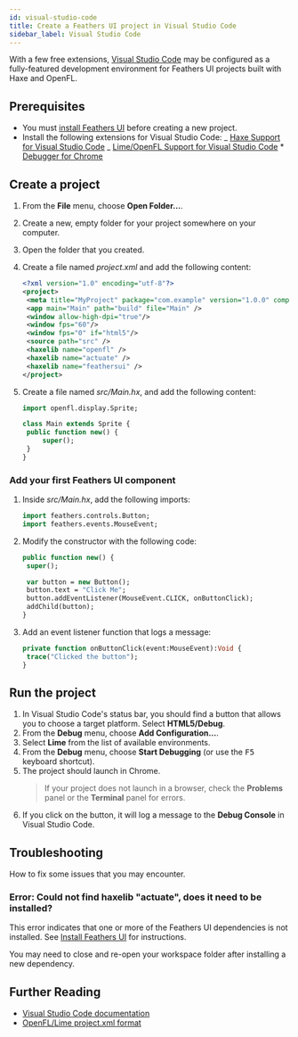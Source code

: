 ```yaml
---
id: visual-studio-code
title: Create a Feathers UI project in Visual Studio Code
sidebar_label: Visual Studio Code
---
```


With a few free extensions, [Visual Studio Code](https://code.visualstudio.com/) may be configured as a fully-featured development environment for Feathers UI projects built with Haxe and OpenFL.

## Prerequisites

- You must [install Feathers UI](installation.md) before creating a new project.
- Install the following extensions for Visual Studio Code:
  _ [Haxe Support for Visual Studio Code](https://marketplace.visualstudio.com/items?itemName=nadako.vshaxe)
  _ [Lime/OpenFL Support for Visual Studio Code](https://marketplace.visualstudio.com/items?itemName=openfl.lime-vscode-extension) \* [Debugger for Chrome](https://marketplace.visualstudio.com/items?itemName=msjsdiag.debugger-for-chrome)

## Create a project

1. From the **File** menu, choose **Open Folder…**.

1. Create a new, empty folder for your project somewhere on your computer.

1. Open the folder that you created.

1. Create a file named _project.xml_ and add the following content:

   ```xml
   <?xml version="1.0" encoding="utf-8"?>
   <project>
   	<meta title="MyProject" package="com.example" version="1.0.0" company="My Company" />
   	<app main="Main" path="build" file="Main" />
   	<window allow-high-dpi="true"/>
   	<window fps="60"/>
   	<window fps="0" if="html5"/>
   	<source path="src" />
   	<haxelib name="openfl" />
   	<haxelib name="actuate" />
   	<haxelib name="feathersui" />
   </project>
   ```

1. Create a file named _src/Main.hx_, and add the following content:

   ```hx
   import openfl.display.Sprite;

   class Main extends Sprite {
   	public function new() {
   		super();
   	}
   }
   ```

### Add your first Feathers UI component

1. Inside _src/Main.hx_, add the following imports:

   ```hx
   import feathers.controls.Button;
   import feathers.events.MouseEvent;
   ```

1. Modify the constructor with the following code:

   ```hx
   public function new() {
   	super();

   	var button = new Button();
   	button.text = "Click Me";
   	button.addEventListener(MouseEvent.CLICK, onButtonClick);
   	addChild(button);
   }
   ```

1. Add an event listener function that logs a message:

   ```hx
   private function onButtonClick(event:MouseEvent):Void {
   	trace("Clicked the button");
   }
   ```

## Run the project

1. In Visual Studio Code's status bar, you should find a button that allows you to choose a target platform. Select **HTML5/Debug**.
1. From the **Debug** menu, choose **Add Configuration…**.
1. Select **Lime** from the list of available environments.
1. From the **Debug** menu, choose **Start Debugging** (or use the <kbd>F5</kbd> keyboard shortcut).
1. The project should launch in Chrome.
   > If your project does not launch in a browser, check the **Problems** panel or the **Terminal** panel for errors.
1. If you click on the button, it will log a message to the **Debug Console** in Visual Studio Code.

## Troubleshooting

How to fix some issues that you may encounter.

### Error: Could not find haxelib "actuate", does it need to be installed?

This error indicates that one or more of the Feathers UI dependencies is not installed. See [Install Feathers UI](installation.md) for instructions.

You may need to close and re-open your workspace folder after installing a new dependency.

## Further Reading

- [Visual Studio Code documentation](https://code.visualstudio.com/docs)
- [OpenFL/Lime project.xml format](https://lime.software/docs/project-files/xml-format/)
